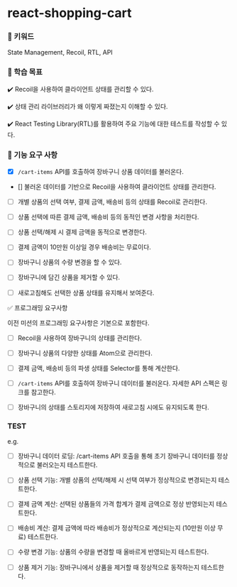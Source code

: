 # react-shopping-cart

### 🔑 키워드

State Management, Recoil, RTL, API

### 📍 학습 목표

✔️ Recoil을 사용하여 클라이언트 상태를 관리할 수 있다.

✔️ 상태 관리 라이브러리가 왜 이렇게 짜졌는지 이해할 수 있다.

✔️ React Testing Library(RTL)를 활용하여 주요 기능에 대한 테스트를 작성할 수 있다.

### 🎯 기능 요구 사항

- [x] `/cart-items` API를 호출하여 장바구니 상품 데이터를 불러온다.

- [] 불러온 데이터를 기반으로 Recoil을 사용하여 클라이언트 상태를 관리한다.

- [ ] 개별 상품의 선택 여부, 결제 금액, 배송비 등의 상태를 Recoil로 관리한다.

- [ ] 상품 선택에 따른 결제 금액, 배송비 등의 동적인 변경 사항을 처리한다.

- [ ] 상품 선택/해제 시 결제 금액을 동적으로 변경한다.

- [ ] 결제 금액이 10만원 이상일 경우 배송비는 무료이다.

- [ ] 장바구니 상품의 수량 변경을 할 수 있다.

- [ ] 장바구니에 담긴 상품을 제거할 수 있다.

- [ ] 새로고침해도 선택한 상품 상태를 유지해서 보여준다.

✅ 프로그래밍 요구사항

이전 미션의 프로그래밍 요구사항은 기본으로 포함한다.

- [ ] Recoil을 사용하여 장바구니의 상태를 관리한다.

- [ ] 장바구니 상품의 다양한 상태를 Atom으로 관리한다.

- [ ] 결제 금액, 배송비 등의 파생 상태를 Selector를 통해 계산한다.

- [ ] `/cart-items` API를 호출하여 장바구니 데이터를 불러온다. 자세한 API 스펙은 링크를 참고한다.

- [ ] 장바구니의 상태를 스토리지에 저장하여 새로고침 시에도 유지되도록 한다.

### TEST

e.g.

- [ ] 장바구니 데이터 로딩: /cart-items API 호출을 통해 초기 장바구니 데이터를 정상적으로 불러오는지 테스트한다.

- [ ] 상품 선택 기능: 개별 상품의 선택/해제 시 선택 여부가 정상적으로 변경되는지 테스트한다.

- [ ] 결제 금액 계산: 선택된 상품들의 가격 합계가 결제 금액으로 정상 반영되는지 테스트한다.

- [ ] 배송비 계산: 결제 금액에 따라 배송비가 정상적으로 계산되는지 (10만원 이상 무료) 테스트한다.

- [ ] 수량 변경 기능: 상품의 수량을 변경할 때 올바르게 반영되는지 테스트한다.
- [ ] 상품 제거 기능: 장바구니에서 상품을 제거할 때 정상적으로 동작하는지 테스트한다.
